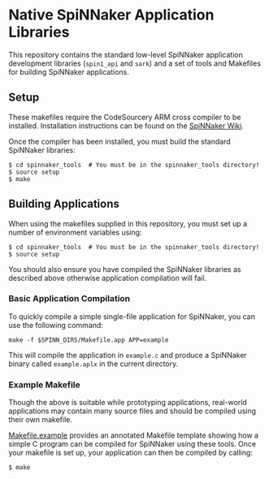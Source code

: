 Native SpiNNaker Application Libraries
======================================

This repository contains the standard low-level SpiNNaker application
development libraries (`spin1_api` and `sark`) and a set of tools and Makefiles
for building SpiNNaker applications.

Setup
-----

These makefiles require the CodeSourcery ARM cross compiler to be installed.
Installation instructions can be found on the [SpiNNaker
Wiki](https://spinnaker.cs.manchester.ac.uk/tiki-index.php?page=CodeSorcery+ARM+Cross+Compiler).

Once the compiler has been installed, you must build the standard SpiNNaker
libraries:

	$ cd spinnaker_tools  # You must be in the spinnaker_tools directory!
	$ source setup
	$ make


Building Applications
---------------------

When using the makefiles supplied in this repository, you must set up a number
of environment variables using:

	$ cd spinnaker_tools  # You must be in the spinnaker_tools directory!
	$ source setup

You should also ensure you have compiled the SpiNNaker libraries as described
above otherwise application compilation will fail.

### Basic Application Compilation

To quickly compile a simple single-file application for SpiNNaker, you can use
the following command:

	make -f $SPINN_DIRS/Makefile.app APP=example

This will compile the application in `example.c` and produce a SpiNNaker binary
called `example.aplx` in the current directory.

### Example Makefile

Though the above is suitable while prototyping applications, real-world
applications may contain many source files and should be compiled using their
own makefile.

[Makefile.example](./Makefile.example) provides an annotated Makefile template
showing how a simple C program can be compiled for SpiNNaker using these tools.
Once your makefile is set up, your application can then be compiled by calling:

	$ make
